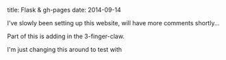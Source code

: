 title: Flask & gh-pages
date: 2014-09-14

I've slowly been setting up this website, will have more comments shortly...

Part of this is adding in the 3-finger-claw.

I'm just changing this around to test with

